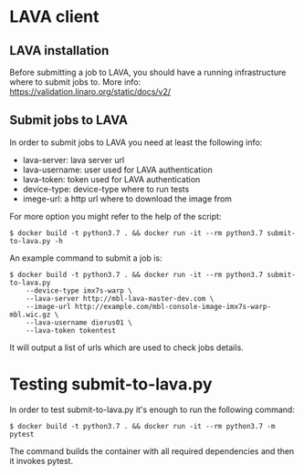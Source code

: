 # LAVA client

## LAVA installation
Before submitting a job to LAVA, you should have a running infrastructure where
to submit jobs to. More info: https://validation.linaro.org/static/docs/v2/

## Submit jobs to LAVA
In order to submit jobs to LAVA you need at least the following info:

* lava-server: lava server url
* lava-username: user used for LAVA authentication
* lava-token: token used for LAVA authentication
* device-type: device-type where to run tests
* imege-url: a http url where to download the image from

For more option you might refer to the help of the script:

```
$ docker build -t python3.7 . && docker run -it --rm python3.7 submit-to-lava.py -h
```

An example command to submit a job is:

```
$ docker build -t python3.7 . && docker run -it --rm python3.7 submit-to-lava.py
    --device-type imx7s-warp \
    --lava-server http://mbl-lava-master-dev.com \
    --image-url http://example.com/mbl-console-image-imx7s-warp-mbl.wic.gz \
    --lava-username dierus01 \
    --lava-token tokentest
```

It will output a list of urls which are used to check jobs details.

# Testing submit-to-lava.py

In order to test submit-to-lava.py it's enough to run the following command:

```
$ docker build -t python3.7 . && docker run -it --rm python3.7 -m pytest
```

The command builds the container with all required dependencies and then it
invokes pytest.
